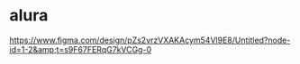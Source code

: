 # alura
https://www.figma.com/design/pZs2vrzVXAKAcym54Vl9E8/Untitled?node-id=1-2&amp;t=s9F67FERqG7kVCGg-0
